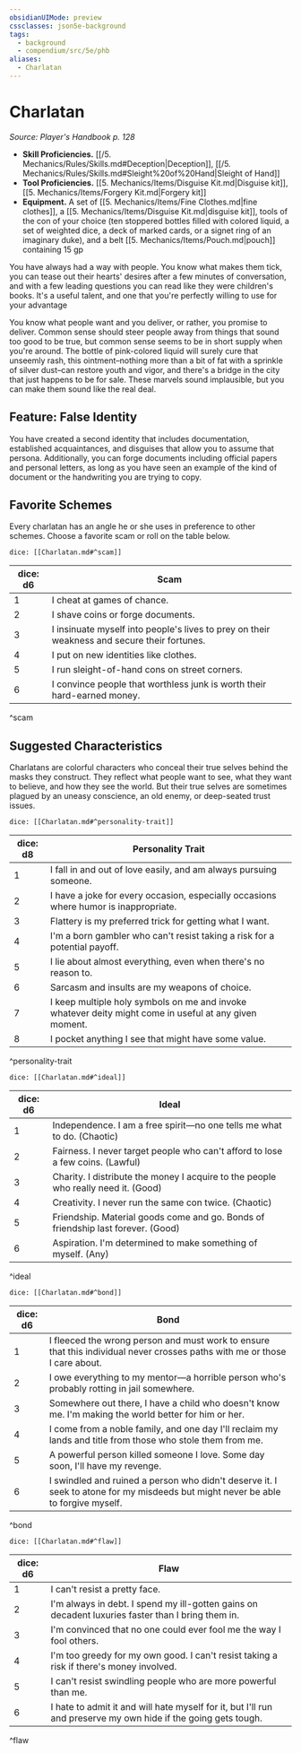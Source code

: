 ```yaml
---
obsidianUIMode: preview
cssclasses: json5e-background
tags:
  - background
  - compendium/src/5e/phb
aliases:
  - Charlatan
---
```

# Charlatan
*Source: Player's Handbook p. 128*  

- **Skill Proficiencies.** [[/5. Mechanics/Rules/Skills.md#Deception\|Deception]], [[/5. Mechanics/Rules/Skills.md#Sleight%20of%20Hand\|Sleight of Hand]]  
- **Tool Proficiencies.** [[5. Mechanics/Items/Disguise Kit.md\|Disguise kit]], [[5. Mechanics/Items/Forgery Kit.md\|Forgery kit]]  
- **Equipment.** A set of [[5. Mechanics/Items/Fine Clothes.md\|fine clothes]], a [[5. Mechanics/Items/Disguise Kit.md\|disguise kit]], tools of the con of your choice (ten stoppered bottles filled with colored liquid, a set of weighted dice, a deck of marked cards, or a signet ring of an imaginary duke), and a belt [[5. Mechanics/Items/Pouch.md\|pouch]] containing 15 gp  

You have always had a way with people. You know what makes them tick, you can tease out their hearts' desires after a few minutes of conversation, and with a few leading questions you can read like they were children's books. It's a useful talent, and one that you're perfectly willing to use for your advantage

You know what people want and you deliver, or rather, you promise to deliver. Common sense should steer people away from things that sound too good to be true, but common sense seems to be in short supply when you're around. The bottle of pink-colored liquid will surely cure that unseemly rash, this ointment–nothing more than a bit of fat with a sprinkle of silver dust–can restore youth and vigor, and there's a bridge in the city that just happens to be for sale. These marvels sound implausible, but you can make them sound like the real deal.

## Feature: False Identity

You have created a second identity that includes documentation, established acquaintances, and disguises that allow you to assume that persona. Additionally, you can forge documents including official papers and personal letters, as long as you have seen an example of the kind of document or the handwriting you are trying to copy.

## Favorite Schemes

Every charlatan has an angle he or she uses in preference to other schemes. Choose a favorite scam or roll on the table below.

`dice: [[Charlatan.md#^scam]]`

| dice: d6 | Scam |
|----------|------|
| 1 | I cheat at games of chance. |
| 2 | I shave coins or forge documents. |
| 3 | I insinuate myself into people's lives to prey on their weakness and secure their fortunes. |
| 4 | I put on new identities like clothes. |
| 5 | I run sleight-of-hand cons on street corners. |
| 6 | I convince people that worthless junk is worth their hard-earned money. |
^scam

## Suggested Characteristics

Charlatans are colorful characters who conceal their true selves behind the masks they construct. They reflect what people want to see, what they want to believe, and how they see the world. But their true selves are sometimes plagued by an uneasy conscience, an old enemy, or deep-seated trust issues.

`dice: [[Charlatan.md#^personality-trait]]`

| dice: d8 | Personality Trait |
|----------|-------------------|
| 1 | I fall in and out of love easily, and am always pursuing someone. |
| 2 | I have a joke for every occasion, especially occasions where humor is inappropriate. |
| 3 | Flattery is my preferred trick for getting what I want. |
| 4 | I'm a born gambler who can't resist taking a risk for a potential payoff. |
| 5 | I lie about almost everything, even when there's no reason to. |
| 6 | Sarcasm and insults are my weapons of choice. |
| 7 | I keep multiple holy symbols on me and invoke whatever deity might come in useful at any given moment. |
| 8 | I pocket anything I see that might have some value. |
^personality-trait

`dice: [[Charlatan.md#^ideal]]`

| dice: d6 | Ideal |
|----------|-------|
| 1 | Independence. I am a free spirit—no one tells me what to do. (Chaotic) |
| 2 | Fairness. I never target people who can't afford to lose a few coins. (Lawful) |
| 3 | Charity. I distribute the money I acquire to the people who really need it. (Good) |
| 4 | Creativity. I never run the same con twice. (Chaotic) |
| 5 | Friendship. Material goods come and go. Bonds of friendship last forever. (Good) |
| 6 | Aspiration. I'm determined to make something of myself. (Any) |
^ideal

`dice: [[Charlatan.md#^bond]]`

| dice: d6 | Bond |
|----------|------|
| 1 | I fleeced the wrong person and must work to ensure that this individual never crosses paths with me or those I care about. |
| 2 | I owe everything to my mentor—a horrible person who's probably rotting in jail somewhere. |
| 3 | Somewhere out there, I have a child who doesn't know me. I'm making the world better for him or her. |
| 4 | I come from a noble family, and one day I'll reclaim my lands and title from those who stole them from me. |
| 5 | A powerful person killed someone I love. Some day soon, I'll have my revenge. |
| 6 | I swindled and ruined a person who didn't deserve it. I seek to atone for my misdeeds but might never be able to forgive myself. |
^bond

`dice: [[Charlatan.md#^flaw]]`

| dice: d6 | Flaw |
|----------|------|
| 1 | I can't resist a pretty face. |
| 2 | I'm always in debt. I spend my ill-gotten gains on decadent luxuries faster than I bring them in. |
| 3 | I'm convinced that no one could ever fool me the way I fool others. |
| 4 | I'm too greedy for my own good. I can't resist taking a risk if there's money involved. |
| 5 | I can't resist swindling people who are more powerful than me. |
| 6 | I hate to admit it and will hate myself for it, but I'll run and preserve my own hide if the going gets tough. |
^flaw
